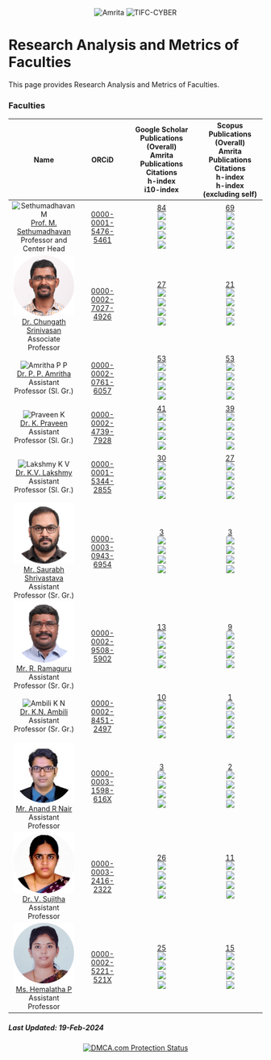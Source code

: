 <p align="center">
    <img src="https://amrita-tifac-cyber-blockchain.github.io/Amrita-TIFAC-Cyber-Blockchain/AVV_PNG.png" alt ="Amrita" width="400" />
    <img src="https://amrita-tifac-cyber-blockchain.github.io/Amrita-TIFAC-Cyber-Blockchain/TIFAC-CORE_in_Cyber_Security.png" alt ="TIFC-CYBER" width="180" />
</p>

# Research Analysis and Metrics of Faculties

This page provides Research Analysis and Metrics of Faculties.

### Faculties

| Name | ORCiD | Google Scholar Publications (Overall) <br/> Amrita Publications  <br/> Citations <br/> h-index <br/>i10-index | Scopus Publications (Overall) <br/> Amrita Publications <br/> Citations <br/> h-index <br/> h-index (excluding self) | 
|:----:|:-------------------:|:-------------------------------------------------------------------------------:|:-----------------------------------------------------------:|
| <img src="Assets/Faculties/MS.jpg" alt="Sethumadhavan M" width="120"/> <br/> [Prof. M. Sethumadhavan](https://www.amrita.edu/faculty/m-sethu) <br/> Professor and Center Head | [0000-0001-5476-5461](https://orcid.org/0000-0001-5476-5461) | [84](https://scholar.google.co.in/citations?user=Xl_P9V0AAAAJ&hl=en) <br/> ![](https://img.shields.io/badge/Amrita-84-violet) <br/> ![](https://img.shields.io/badge/Citations-1288-blue) <br/> ![](https://img.shields.io/badge/h_index-14-green) <br/> ![](https://img.shields.io/badge/i10_index-21-lightgreen) | [69](https://www.scopus.com/authid/detail.uri?authorId=55034101000) <br/> ![](https://img.shields.io/badge/Amrita-69-violet) <br/> ![](https://img.shields.io/badge/Citations-694-blue) <br/> ![](https://img.shields.io/badge/h_index-10-green) <br/> ![](https://img.shields.io/badge/h_index-10-brightgreen)| 
| <img src="Assets/Faculties/CS.png" alt="C Srinivasan" width="120"/> <br/> [Dr. Chungath Srinivasan](https://www.amrita.edu/faculty/c-srinivasan/) <br/> Associate Professor | [0000-0002-7027-4926](https://orcid.org/0000-0002-7027-4926) | [27](https://scholar.google.co.in/citations?user=nlt0DD4AAAAJ&hl=en) <br/> ![](https://img.shields.io/badge/Amrita-27-violet) <br/> ![](https://img.shields.io/badge/Citations-219-blue) <br/> ![](https://img.shields.io/badge/h_index-8-green) <br/> ![](https://img.shields.io/badge/i10_index-6-lightgreen)  | [21](https://www.scopus.com/authid/detail.uri?authorId=43261707200) <br/> ![](https://img.shields.io/badge/Amrita-21-violet) <br/> ![](https://img.shields.io/badge/Citations-90-blue) <br/> ![](https://img.shields.io/badge/h_index-4-green) <br/> ![](https://img.shields.io/badge/h_index-3-brightgreen) |
| <img src="Assets/Faculties/APP.jpg" alt="Amritha P P" width="120"/> <br/> [Dr. P. P. Amritha](https://www.amrita.edu/faculty/pp-amritha/) <br/> Assistant Professor (Sl. Gr.) | [0000-0002-0761-6057](https://orcid.org/0000-0002-0761-6057) | [53](https://scholar.google.co.in/citations?user=8AwtAWsAAAAJ&hl=en) <br/> ![](https://img.shields.io/badge/Amrita-53-violet) <br/> ![](https://img.shields.io/badge/Citations-338-blue)  <br/>  ![](https://img.shields.io/badge/h_index-9-green) <br/> ![](https://img.shields.io/badge/i10_index-7-lightgreen) | [53](https://www.scopus.com/authid/detail.uri?authorId=36536628700) <br/> ![](https://img.shields.io/badge/Amrita-53-violet) <br/> ![](https://img.shields.io/badge/Citations-114-blue) <br/> ![](https://img.shields.io/badge/h_index-5-green) <br/> ![](https://img.shields.io/badge/h_index-5-brightgreen) |
| <img src="Assets/Faculties/KP.jpg" alt="Praveen K" width="120"/> <br/> [Dr. K. Praveen](https://www.amrita.edu/faculty/k-praveen/) <br/> Assistant Professor (Sl. Gr.) | [0000-0002-4739-7928](https://orcid.org/0000-0002-4739-7928) | [41](https://scholar.google.com/citations?hl=en&user=NHVcW84AAAAJ&hl=en) <br/> ![](https://img.shields.io/badge/Amrita-41-violet)  <br/> ![](https://img.shields.io/badge/Citations-184-blue)  <br/>  ![](https://img.shields.io/badge/h_index-7-green) <br/> ![](https://img.shields.io/badge/i10_index-5-lightgreen) | [39](https://www.scopus.com/authid/detail.uri?authorId=8552046600) <br/> ![](https://img.shields.io/badge/Amrita-39-violet) <br/> ![](https://img.shields.io/badge/Citations-122-blue) <br/> ![](https://img.shields.io/badge/h_index-6-green) <br/> ![](https://img.shields.io/badge/h_index-5-brightgreen) |
| <img src="Assets/Faculties/LKV.jpg" alt="Lakshmy K V" width="120"/> <br/> [Dr. K.V. Lakshmy](https://www.amrita.edu/faculty/kv-lakshmy/) <br/> Assistant Professor (Sl. Gr.) | [0000-0001-5344-2855](https://orcid.org/0000-0001-5344-2855) | [30](https://scholar.google.co.in/citations?user=K2n1nh0AAAAJ&hl=en) <br/> ![](https://img.shields.io/badge/Amrita-30-violet) <br/> ![](https://img.shields.io/badge/Citations-262-blue) <br/>  ![](https://img.shields.io/badge/h_index-8-green) <br/> ![](https://img.shields.io/badge/i10_index-7-lightgreen) | [27](https://www.scopus.com/authid/detail.uri?authorId=55032484300) <br/> ![](https://img.shields.io/badge/Amrita-27-violet) <br/> ![](https://img.shields.io/badge/Citations-137-blue) <br/> ![](https://img.shields.io/badge/h_index-6-green) <br/> ![](https://img.shields.io/badge/h_index-5-brightgreen) |
| <img src="Assets/Faculties/SS.png" alt="Saurabh S" width="120"/> <br/> [Mr. Saurabh Shrivastava](https://www.amrita.edu/faculty/s-saurabh/) <br/> Assistant Professor (Sr. Gr.) | [0000-0003-0943-6954](https://orcid.org/0000-0003-0943-6954) | [3](https://scholar.google.com/citations?user=QdXcVjUAAAAJ&hl=en) <br/> ![](https://img.shields.io/badge/Amrita-3-violet) <br/>  ![](https://img.shields.io/badge/Citations-4-blue)  <br/>  ![](https://img.shields.io/badge/h_index-2-green) <br/> ![](https://img.shields.io/badge/i10_index-0-lightgreen) | [3](https://www.scopus.com/authid/detail.uri?authorId=57346570300) <br/> ![](https://img.shields.io/badge/Amrita-3-violet) <br/> ![](https://img.shields.io/badge/Citations-3-blue) <br/> ![](https://img.shields.io/badge/h_index-1-green) <br/> ![](https://img.shields.io/badge/h_index-1-brightgreen) |
| <img src="Assets/Faculties/RR.png" alt="Ramaguru R" width="120"/> <br/> [Mr. R. Ramaguru](https://www.amrita.edu/faculty/ramaguru-radhakrishnan/) <br/> Assistant Professor (Sr. Gr.) | [0000-0002-9508-5902](https://orcid.org/0000-0002-9508-5902) | [13](https://scholar.google.co.in/citations?user=-DjvKqgAAAAJ&hl=en) <br/> ![](https://img.shields.io/badge/Amrita-10-violet)  <br/> ![](https://img.shields.io/badge/Citations-104-blue)  <br/>  ![](https://img.shields.io/badge/h_index-6-green) <br/> ![](https://img.shields.io/badge/i10_index-4-lightgreen) | [9](https://www.scopus.com/authid/detail.uri?authorId=57210210467) <br/> ![](https://img.shields.io/badge/Amrita-9-violet) <br/> ![](https://img.shields.io/badge/Citations-69-blue) <br/> ![](https://img.shields.io/badge/h_index-5-green) <br/> ![](https://img.shields.io/badge/h_index-5-brightgreen) | 
| <img src="Assets/Faculties/AKN.jpg" alt="Ambili K N" width="120"/> <br/> [Dr. K.N. Ambili](https://www.amrita.edu/faculty/ambili-kakkad-narayanan/) <br/> Assistant Professor (Sr. Gr.) | [0000-0002-8451-2497](https://orcid.org/0000-0002-8451-2497) | [10](https://scholar.google.co.in/citations?user=ZWxL_tkAAAAJ&hl=en) <br/> ![](https://img.shields.io/badge/Amrita-2-violet) <br/>  ![](https://img.shields.io/badge/Citations-68-blue)  <br/>  ![](https://img.shields.io/badge/h_index-5-green) <br/> ![](https://img.shields.io/badge/i10_index-2-lightgreen) | [1](https://www.scopus.com/authid/detail.uri?authorId=57200573039) <br/> ![](https://img.shields.io/badge/Amrita-1-violet) <br/> ![](https://img.shields.io/badge/Citations-18-blue) <br/> ![](https://img.shields.io/badge/h_index-1-green) <br/> ![](https://img.shields.io/badge/h_index-1-brightgreen) |
| <img src="Assets/Faculties/ARN.jpg" alt="Anand R Nair" width="120"/> <br/> [Mr. Anand R Nair]() <br/> Assistant Professor | [0000-0003-1598-616X](https://orcid.org/0000-0003-1598-616X) | [3](https://scholar.google.co.in/citations?user=k9PlyYkAAAAJ&hl=en) <br/> ![](https://img.shields.io/badge/Amrita-3-violet) <br/>  ![](https://img.shields.io/badge/Citations-6-blue)  <br/>  ![](https://img.shields.io/badge/h_index-1-green) <br/> ![](https://img.shields.io/badge/i10_index-0-lightgreen) | [2](https://www.scopus.com/authid/detail.uri?authorId=57442064600) <br/> ![](https://img.shields.io/badge/Amrita-2-violet) <br/> ![](https://img.shields.io/badge/Citations-3-blue) <br/> ![](https://img.shields.io/badge/h_index-1-green) <br/> ![](https://img.shields.io/badge/h_index-1-brightgreen) |
| <img src="Assets/Faculties/VS.jpg" alt="V Sujitha" width="120"/> <br/> [Dr. V. Sujitha]() <br/> Assistant Professor | [0000-0003-2416-2322](https://orcid.org/0000-0003-2416-2322) | [26](https://scholar.google.com/citations?user=LZW1iBEAAAAJ&hl=en) <br/> ![](https://img.shields.io/badge/Amrita-0-violet) <br/>  ![](https://img.shields.io/badge/Citations-56-blue)  <br/>  ![](https://img.shields.io/badge/h_index-4-green) <br/> ![](https://img.shields.io/badge/i10_index-1-lightgreen) | [11](https://www.scopus.com/authid/detail.uri?authorId=57200298624) <br/> ![](https://img.shields.io/badge/Amrita-0-violet) <br/> ![](https://img.shields.io/badge/Citations-37-blue) <br/> ![](https://img.shields.io/badge/h_index-4-green) <br/> ![](https://img.shields.io/badge/h_index-4-brightgreen) |
| <img src="Assets/Faculties/HP.png" alt="Hemalatha P" width="120"/> <br/> [Ms. Hemalatha P]() <br/> Assistant Professor | [0000-0002-5221-521X](https://orcid.org/0000-0002-5221-521X) | [25](https://scholar.google.com/citations?user=ajH378EAAAAJ&hl=en) <br/> ![](https://img.shields.io/badge/Amrita-0-violet) <br/>  ![](https://img.shields.io/badge/Citations-186-blue)  <br/>  ![](https://img.shields.io/badge/h_index-8-green) <br/> ![](https://img.shields.io/badge/i10_index-7-lightgreen) | [15](https://www.scopus.com/authid/detail.uri?authorId=57201494602) <br/> ![](https://img.shields.io/badge/Amrita-0-violet) <br/> ![](https://img.shields.io/badge/Citations-47-blue) <br/> ![](https://img.shields.io/badge/h_index-4-green) <br/> ![](https://img.shields.io/badge/h_index-4-brightgreen) |


##### Last Updated: 19-Feb-2024


<center>
<a href="//www.dmca.com/Protection/Status.aspx?ID=965c50dc-053f-4726-979f-a1f09dcb2fda" title="DMCA.com Protection Status" class="dmca-badge"> <img src ="https://images.dmca.com/Badges/dmca_protected_sml_120j.png?ID=965c50dc-053f-4726-979f-a1f09dcb2fda"  alt="DMCA.com Protection Status" /></a>  <script src="https://images.dmca.com/Badges/DMCABadgeHelper.min.js"> </script>
</center>
